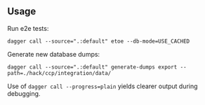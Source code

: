 ## Usage

Run e2e tests:

    dagger call --source=".:default" etoe --db-mode=USE_CACHED

Generate new database dumps:

    dagger call --source=".:default" generate-dumps export --path=./hack/ccp/integration/data/

Use of `dagger call --progress=plain` yields clearer output during debugging.
